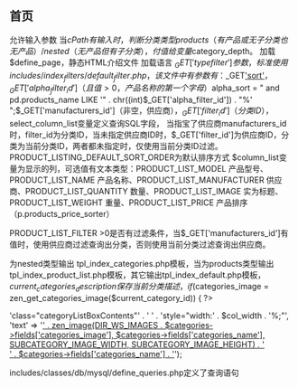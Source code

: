 ## 首页

允许输入参数
当$cPath有输入时，判断分类类型products（有产品或无子分类也无产品）/nested（无产品但有子分类），付值给变量$category_depth。
加载$define_page，静态HTML介绍文件
加载语言
$_GET['typefilter']参数，标准使用includes/index_filters/default_filter.php，该文件中有参数有：$_GET['sort'](仅前三位)，$_GET['alpha_filter_id']（且值>0，产品名称的第一个字母）$alpha_sort = " and pd.products_name LIKE '" . chr((int)$_GET['alpha_filter_id']) . "%' ";$_GET['manufacturers_id']（非空，供应商），$_GET['filter_id']（分类ID），$select_column_list变量定义查询SQL字段，
当指宝了供应商manufacturers_id时，filter_id为分类ID，当未指定供应商ID时，$_GET['filter_id']为供应商ID，分类为当前分类ID，两者都未指定时，仅使用当前分类ID过滤。
PRODUCT_LISTING_DEFAULT_SORT_ORDER为默认排序方式
$column_list变量为显示的列，可选值有文本类型：PRODUCT_LIST_MODEL 产品型号、PRODUCT_LIST_NAME 产品名称、PRODUCT_LIST_MANUFACTURER 供应商、PRODUCT_LIST_QUANTITY 数量、PRODUCT_LIST_IMAGE 实为标题、PRODUCT_LIST_WEIGHT 重量、PRODUCT_LIST_PRICE 产品排序（p.products_price_sorter）

PRODUCT_LIST_FILTER >0是否有过滤条件，当$_GET['manufacturers_id']有值时，使用供应商过滤查询出分类，否则使用当前分类过滤查询出供应商。

为nested类型输出 tpl_index_categories.php模板，当为products类型输出tpl_index_product_list.php模板，其它输出tpl_index_default.php模板，$current_categories_description保存当前分类描述，
  if ($categories_image = zen_get_categories_image($current_category_id)) {
?>
<div id="categoryImgListing" class="categoryImg"><?php echo zen_image(DIR_WS_IMAGES . $categories_image, '', SUBCATEGORY_IMAGE_TOP_WIDTH, SUBCATEGORY_IMAGE_TOP_HEIGHT); ?></div>
<?php
  }
输出分类图片，tpl_modules_category_row.php模板输出所有子分类，它又调用category_row.php模块文件得到结果，组建$list_box_contents[$row][$col]数组，并交由tpl_columnar_display.php模板完全输出。
$list_box_contents[$row][$col] = array('params' => 'class="categoryListBoxContents"' . ' ' . 'style="width:' . $col_width . '%;"',
                                           'text' => '<a href="' . zen_href_link(FILENAME_DEFAULT, $cPath_new) . '">' . zen_image(DIR_WS_IMAGES . $categories->fields['categories_image'], $categories->fields['categories_name'], SUBCATEGORY_IMAGE_WIDTH, SUBCATEGORY_IMAGE_HEIGHT) . '<br />' . $categories->fields['categories_name'] . '</a>');


includes/classes/db/mysql/define_queries.php定义了查询语句